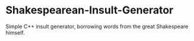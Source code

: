 # Shakespearean-Insult-Generator
Simple C++ insult generator, borrowing words from the great Shakespeare himself.
